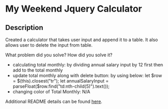 # My Weekend Jquery Calculator 
## Description
Created a calculator that takes user input and append it to a table. It also allows user to delete the input from table. 

What problem did you solve? How did you solve it?
- calculating total monthly: by dividing annual salary input by 12 first then add to the total monthly 
- update total monthly along with delete button: by using below:
let $row = $(this).closest("tr");
let annualSalaryInput = parseFloat($row.find("td:nth-child(5)").text()); 
- changing color of Total Monthly: N/A

Additional README details can be found [here](https://github.com/PrimeAcademy/readme-template/blob/master/README.md).

